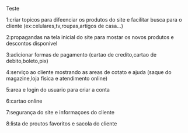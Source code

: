 Teste

1:criar topicos para difeenciar os produtos do site e facilitar busca para o cliente (ex:celulares,tv,roupas,artigos de casa...)

2:propagandas na tela inicial do site para mostar os novos produtos e descontos disponivel

3:adicionar formas de pagamento (cartao de credito,cartao de debito,boleto,pix)

4:serviço ao cliente mostrando as areas de cotato e ajuda (saque do magazine,loja fisica e atendimento online)

5:area e login do usuario para criar a conta

6:cartao online

7:segurança do site e informaçoes do cliente

8:lista de proutos favoritos e sacola do cliente
